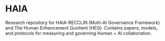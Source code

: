 # HAIA
Research repository for HAIA-RECCLIN (Multi-AI Governance Framework) and The Human Enhancement Quotient (HEQ). Contains papers, models, and protocols for measuring and governing Human + AI collaboration.
